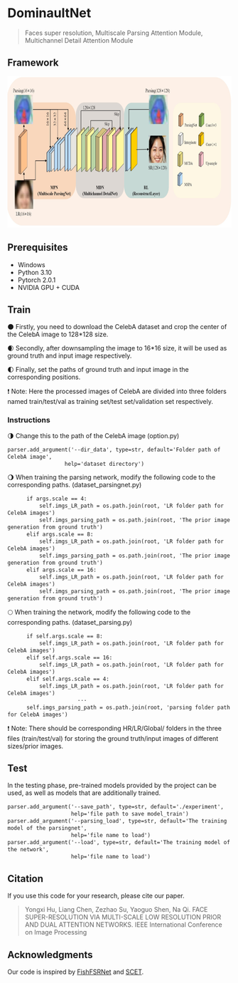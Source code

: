 # DominaultNet
> Faces super resolution, Multiscale Parsing Attention Module, Multichannel Detail Attention Module

## Framework
<div align=center><img width="760" height="340" src=img/img_1.jpg/></div>

## Prerequisites

- Windows 
- Python 3.10
- Pytorch 2.0.1
- NVIDIA GPU + CUDA


## Train
:new_moon: Firstly, you need to download the CelebA dataset and crop the center of the CelebA image to 128*128 size.

:waxing_crescent_moon: Secondly, after downsampling the image to 16*16 size, it will be used as ground truth and input image respectively.

:first_quarter_moon: Finally, set the paths of ground truth and input image in the corresponding positions.

:heavy_exclamation_mark: Note: Here the processed images of CelebA are divided into three folders named train/test/val as training set/test set/validation set respectively.

  ### Instructions
  :last_quarter_moon: Change this to the path of the CelebA image (option.py)
  ```
  parser.add_argument('--dir_data', type=str, default='Folder path of CelebA image',
                    help='dataset directory')
  ```
  :waning_gibbous_moon: When training the parsing network, modify the following code to the corresponding paths. (dataset_parsingnet.py)
  ```
        if args.scale == 4:
            self.imgs_LR_path = os.path.join(root, 'LR folder path for CelebA images')
            self.imgs_parsing_path = os.path.join(root, 'The prior image generation from ground truth')
        elif args.scale == 8:
            self.imgs_LR_path = os.path.join(root, 'LR folder path for CelebA images')
            self.imgs_parsing_path = os.path.join(root, 'The prior image generation from ground truth')
        elif args.scale == 16:
            self.imgs_LR_path = os.path.join(root, 'LR folder path for CelebA images')
            self.imgs_parsing_path = os.path.join(root, 'The prior image generation from ground truth')
  ```

  :full_moon: When training the network, modify the following code to the corresponding paths. (dataset_parsing.py)
  ```
        if self.args.scale == 8:
            self.imgs_LR_path = os.path.join(root, 'LR folder path for CelebA images')
        elif self.args.scale == 16:
            self.imgs_LR_path = os.path.join(root, 'LR folder path for CelebA images')
        elif self.args.scale == 4:
            self.imgs_LR_path = os.path.join(root, 'LR folder path for CelebA images')
                        ···
        self.imgs_parsing_path = os.path.join(root, 'parsing folder path for CelebA images')
  ```
:heavy_exclamation_mark: Note: There should be corresponding HR/LR/Global/ folders in the three files (train/test/val) for storing the ground truth/input images of different sizes/prior images.

## Test
In the testing phase, pre-trained models provided by the project can be used, as well as models that are additionally trained.
```
parser.add_argument('--save_path', type=str, default='./experiment',
                    help='file path to save model_train')
parser.add_argument('--parsing_load', type=str, default='The training model of the parsingnet',
                    help='file name to load')
parser.add_argument('--load', type=str, default='The training model of the network',
                    help='file name to load')
```

## Citation
If you use this code for your research, please cite our paper.
> Yongxi Hu, Liang Chen, Zezhao Su, Yaoguo Shen, Na Qi. FACE SUPER-RESOLUTION VIA MULTI-SCALE LOW RESOLUTION PRIOR AND DUAL ATTENTION NETWORKS. IEEE International Conference on Image
Processing

## Acknowledgments
Our code is inspired by [FishFSRNet](https://github.com/wcy-cs/FishFSRNet) and [SCET](https://github.com/AlexZou14/SCET).
